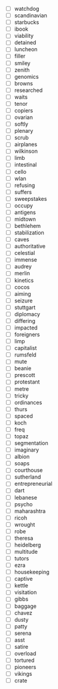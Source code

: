 - [ ] watchdog
- [ ] scandinavian
- [ ] starbucks
- [ ] ibook
- [ ] viability
- [ ] detained
- [ ] luncheon
- [ ] filler
- [ ] smiley
- [ ] zenith
- [ ] genomics
- [ ] browns
- [ ] researched
- [ ] waits
- [ ] tenor
- [ ] copiers
- [ ] ovarian
- [ ] softly
- [ ] plenary
- [ ] scrub
- [ ] airplanes
- [ ] wilkinson
- [ ] limb
- [ ] intestinal
- [ ] cello
- [ ] wlan
- [ ] refusing
- [ ] suffers
- [ ] sweepstakes
- [ ] occupy
- [ ] antigens
- [ ] midtown
- [ ] bethlehem
- [ ] stabilization
- [ ] caves
- [ ] authoritative
- [ ] celestial
- [ ] immense
- [ ] audrey
- [ ] merlin
- [ ] kinetics
- [ ] cocos
- [ ] aiming
- [ ] seizure
- [ ] stuttgart
- [ ] diplomacy
- [ ] differing
- [ ] impacted
- [ ] foreigners
- [ ] limp
- [ ] capitalist
- [ ] rumsfeld
- [ ] mute
- [ ] beanie
- [ ] prescott
- [ ] protestant
- [ ] metre
- [ ] tricky
- [ ] ordinances
- [ ] thurs
- [ ] spaced
- [ ] koch
- [ ] freq
- [ ] topaz
- [ ] segmentation
- [ ] imaginary
- [ ] albion
- [ ] soaps
- [ ] courthouse
- [ ] sutherland
- [ ] entrepreneurial
- [ ] dart
- [ ] lebanese
- [ ] psycho
- [ ] maharashtra
- [ ] ricoh
- [ ] wrought
- [ ] robe
- [ ] theresa
- [ ] heidelberg
- [ ] multitude
- [ ] tutors
- [ ] ezra
- [ ] housekeeping
- [ ] captive
- [ ] kettle
- [ ] visitation
- [ ] gibbs
- [ ] baggage
- [ ] chavez
- [ ] dusty
- [ ] patty
- [ ] serena
- [ ] asst
- [ ] satire
- [ ] overload
- [ ] tortured
- [ ] pioneers
- [ ] vikings
- [ ] crate
